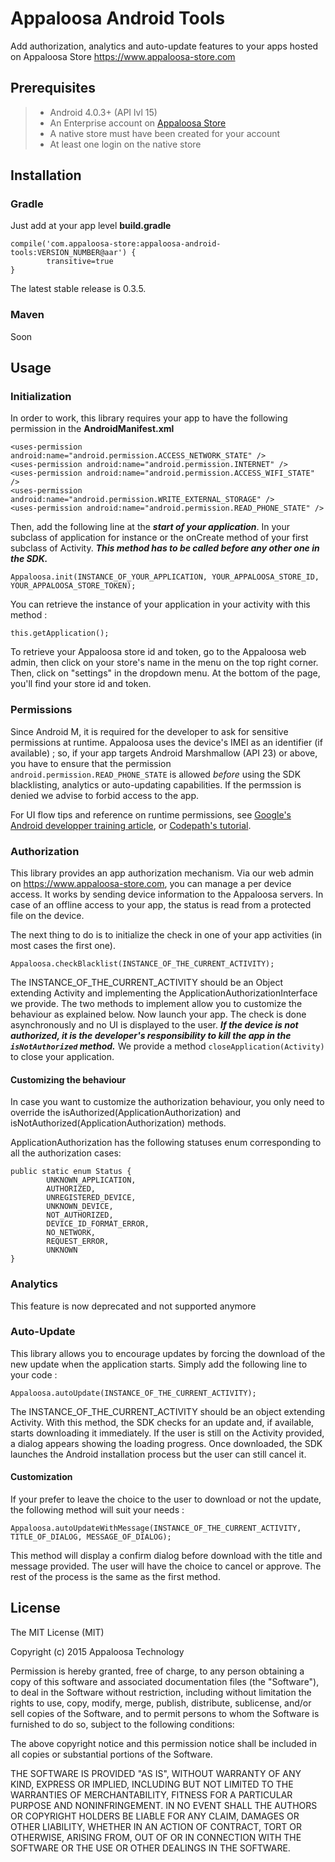 # Appaloosa Android Tools

Add authorization, analytics and auto-update features to your apps hosted on Appaloosa Store https://www.appaloosa-store.com

## Prerequisites

> - Android 4.0.3+ (API lvl 15)
> - An Enterprise account on [Appaloosa Store](https://www.appaloosa-store.com)
> - A native store must have been created for your account
> - At least one login on the native store

## Installation

### Gradle
Just add at your app level **build.gradle**
```
compile('com.appaloosa-store:appaloosa-android-tools:VERSION_NUMBER@aar') {
        transitive=true
}
```
The latest stable release is 0.3.5.

### Maven
Soon

## Usage

### Initialization
In order to work, this library requires your app to have the following permission in the **AndroidManifest.xml**

```
<uses-permission android:name="android.permission.ACCESS_NETWORK_STATE" />
<uses-permission android:name="android.permission.INTERNET" />
<uses-permission android:name="android.permission.ACCESS_WIFI_STATE" />
<uses-permission android:name="android.permission.WRITE_EXTERNAL_STORAGE" />
<uses-permission android:name="android.permission.READ_PHONE_STATE" />
```

Then, add the following line at the ***start of your application***. In your subclass of application for instance or the onCreate method of your first subclass of Activity. ***This method has to be called before any other one in the SDK.***
```
Appaloosa.init(INSTANCE_OF_YOUR_APPLICATION, YOUR_APPALOOSA_STORE_ID, YOUR_APPALOOSA_STORE_TOKEN);
```
You can retrieve the instance of your application in your activity with this method :
```
this.getApplication();
```
To retrieve your Appaloosa store id and token, go to the Appaloosa web admin, then click on your store's name in the menu on the top right corner. Then, click on "settings" in the dropdown menu. At the bottom of the page, you'll find your store id and token.


### Permissions
Since Android M, it is required for the developer to ask for sensitive permissions at runtime.
Appaloosa uses the device's IMEI as an identifier (if available) ; so, if your app targets Android Marshmallow (API 23) or above, you have to ensure that the permission `android.permission.READ_PHONE_STATE` is allowed _before_ using the SDK blacklisting, analytics or auto-updating capabilities. If the permssion is denied we advise to forbid access to the app.

For UI flow tips and reference on runtime permissions, see [Google's Android developper training article](https://developer.android.com/training/permissions/requesting.html), or [Codepath's tutorial](http://guides.codepath.com/android/Understanding-App-Permissions).


### Authorization
This library provides an app authorization mechanism. Via our web admin on https://www.appaloosa-store.com, you can manage a per device access. It works by sending device information to the Appaloosa servers. In case of an offline access to your app, the status is read from a protected file on the device.

The next thing to do is to initialize the check in one of your app activities (in most cases the first one).

```
Appaloosa.checkBlacklist(INSTANCE_OF_THE_CURRENT_ACTIVITY);
```

The INSTANCE_OF_THE_CURRENT_ACTIVITY should be an Object extending Activity and implementing the ApplicationAuthorizationInterface we provide. The two methods to implement allow you to customize the behaviour as explained below.
Now launch your app. The check is done asynchronously and no UI is displayed to the user. ***If the device is not authorized, it is the developer's responsibility to kill the app in the ```isNotAuthorized``` method.*** We provide a method ```closeApplication(Activity)``` to close your application.

#### Customizing the behaviour
In case you want to customize the authorization behaviour, you only need to override the isAuthorized(ApplicationAuthorization) and isNotAuthorized(ApplicationAuthorization) methods.

ApplicationAuthorization has the following statuses enum corresponding to all the authorization cases: 
```
public static enum Status {
        UNKNOWN_APPLICATION,
        AUTHORIZED,
        UNREGISTERED_DEVICE,
        UNKNOWN_DEVICE,
        NOT_AUTHORIZED,
        DEVICE_ID_FORMAT_ERROR,
        NO_NETWORK,
        REQUEST_ERROR,
        UNKNOWN
}    
```

### Analytics

This feature is now deprecated and not supported anymore

### Auto-Update
This library allows you to encourage updates by forcing the download of the new update when the application starts. Simply add the following line to your code :
```
Appaloosa.autoUpdate(INSTANCE_OF_THE_CURRENT_ACTIVITY);
```

The INSTANCE_OF_THE_CURRENT_ACTIVITY should be an object extending Activity. With this method, the SDK checks for an update and, if available, starts downloading it immediately. If the user is still on the Activity provided, a dialog appears showing the loading progress.
Once downloaded, the SDK launches the Android installation process but the user can still cancel it.

#### Customization
If your prefer to leave the choice to the user to download or not the update, the following method will suit your needs :
```
Appaloosa.autoUpdateWithMessage(INSTANCE_OF_THE_CURRENT_ACTIVITY, TITLE_OF_DIALOG, MESSAGE_OF_DIALOG);
```

This method will display a confirm dialog before download with the title and message provided. The user will have the choice to cancel or approve. The rest of the process is the same as the first method.

## License

  The MIT License (MIT)

  Copyright (c) 2015 Appaloosa Technology

  Permission is hereby granted, free of charge, to any person obtaining a copy
  of this software and associated documentation files (the "Software"), to deal
  in the Software without restriction, including without limitation the rights
  to use, copy, modify, merge, publish, distribute, sublicense, and/or sell
  copies of the Software, and to permit persons to whom the Software is
  furnished to do so, subject to the following conditions:

  The above copyright notice and this permission notice shall be included in all
  copies or substantial portions of the Software.

  THE SOFTWARE IS PROVIDED "AS IS", WITHOUT WARRANTY OF ANY KIND, EXPRESS OR
  IMPLIED, INCLUDING BUT NOT LIMITED TO THE WARRANTIES OF MERCHANTABILITY,
  FITNESS FOR A PARTICULAR PURPOSE AND NONINFRINGEMENT. IN NO EVENT SHALL THE
  AUTHORS OR COPYRIGHT HOLDERS BE LIABLE FOR ANY CLAIM, DAMAGES OR OTHER
  LIABILITY, WHETHER IN AN ACTION OF CONTRACT, TORT OR OTHERWISE, ARISING FROM,
  OUT OF OR IN CONNECTION WITH THE SOFTWARE OR THE USE OR OTHER DEALINGS IN THE
  SOFTWARE.
